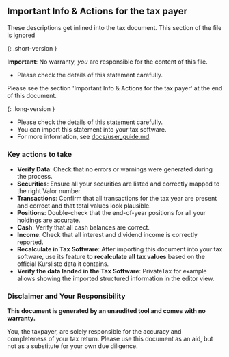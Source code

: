 ## Important Info & Actions for the tax payer

These descriptions get inlined into the tax document. This section of the file is ignored

{: .short-version }

**Important**: No warranty, _you_ are responsible for the content of this file.

- Please check the details of this statement carefully.

Please see the section 'Important Info & Actions for the tax payer' at the end
of this document.

{: .long-version }

- Please check the details of this statement carefully.
- You can import this statement into your tax software.
- For more information, see [docs/user_guide.md](https://github.com/vroonhof/opensteuerauszug/blob/main/docs/user_guide.md).

### Key actions to take

- **Verify Data**: Check that no errors or warnings were generated during the process.
- **Securities**: Ensure all your securities are listed and correctly mapped to the right Valor number.
- **Transactions**: Confirm that all transactions for the tax year are present and correct and that total values look plausible.
- **Positions**: Double-check that the end-of-year positions for all your holdings are accurate.
- **Cash**: Verify that all cash balances are correct.
- **Income**: Check that all interest and dividend income is correctly reported.
- **Recalculate in Tax Software**: After importing this document into your tax software, use its feature to **recalculate all tax values** based on the official Kursliste data it contains.
- **Verify the data landed in the Tax Software**: PrivateTax for example allows showing the imported structured information in the editor view.

### Disclaimer and Your Responsibility

**This document is generated by an unaudited tool and comes with no warranty.**

You, the taxpayer, are solely responsible for the accuracy and completeness of your tax return. Please use this document as an aid, but not as a substitute for your own due diligence.
